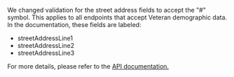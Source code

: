 We changed validation for the street address fields to accept the "#" symbol. This applies to all endpoints that accept Veteran demographic data.
In the documentation, these fields are labeled:

- streetAddressLine1
- streetAddressLine2
- streetAddressLine3

For more details, please refer to the [API documentation.](https://developer.va.gov/explore/api/veteran-service-history-and-eligibility/docs?version=current)
